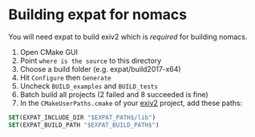 # Building expat for nomacs

You will need expat to build exiv2 which is _required_ for building nomacs.

1. Open CMake GUI
2. Point `where is the source` to this directory
3. Choose a build folder (e.g. expat/build2017-x64)
4. Hit `Configure` then `Generate`
5. Uncheck `BUILD_examples` and `BUILD_tests`
6. Batch build all projects (2 failed and 8 succeeded is fine)
7. In the `CMakeUserPaths.cmake` of your [exiv2](https://github.com/nomacs/exiv2) project, add these paths:

```cmake
SET(EXPAT_INCLUDE_DIR "$EXPAT_PATH$/lib")
SET(EXPAT_BUILD_PATH "$EXPAT_BUILD_PATH$")
```